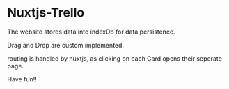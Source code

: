 # Nuxtjs-Trello

The website stores data into indexDb for data persistence.

Drag and Drop are custom implemented. 

routing is handled by nuxtjs, as clicking on each Card opens their seperate page.

Have fun!!
